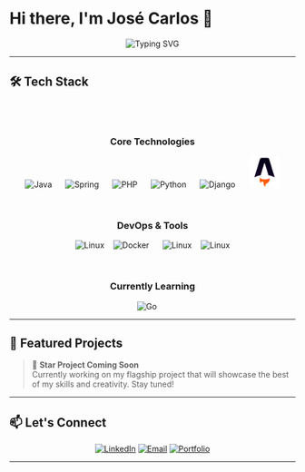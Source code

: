 # Hi there, I'm José Carlos 👋

<div align="center">
  <img src="https://readme-typing-svg.herokuapp.com?font=Roboto&weight=600&size=30&pause=1000&color=5EEAD4&center=true&vCenter=true&width=435&lines=Software+Developer" alt="Typing SVG" />
</div>

---

## 🛠️ Tech Stack
<br><br>
<div align="center">
  
### Core Technologies

<p align="center">
  <img src="https://cdn.jsdelivr.net/gh/devicons/devicon/icons/java/java-original.svg" alt="Java" width="55" height="55"/>
  &nbsp;&nbsp;&nbsp;&nbsp;
  <img src="https://cdn.jsdelivr.net/gh/devicons/devicon/icons/spring/spring-original.svg" alt="Spring" width="55" height="55"/>
  &nbsp;&nbsp;&nbsp;&nbsp;
  <img src="https://cdn.jsdelivr.net/gh/devicons/devicon/icons/php/php-original.svg" alt="PHP" width="55" height="55"/>
  &nbsp;&nbsp;&nbsp;&nbsp;
  <img src="https://cdn.jsdelivr.net/gh/devicons/devicon/icons/python/python-original.svg" alt="Python" width="55" height="55"/>
  &nbsp;&nbsp;&nbsp;&nbsp;
  <img src="https://cdn.jsdelivr.net/gh/devicons/devicon/icons/django/django-plain.svg" alt="Django" width="55" height="55"/>
  &nbsp;&nbsp;&nbsp;&nbsp;
<img src="https://raw.githubusercontent.com/devicons/devicon/master/icons/astro/astro-original.svg" width="55" height="55"/>

</p>

<br>

### DevOps & Tools
<p align="center">
  <img src="https://cdn.jsdelivr.net/gh/devicons/devicon/icons/prometheus/prometheus-original.svg" alt="Linux" width="55" height="55"/>
  &nbsp;&nbsp;
  <img src="https://cdn.jsdelivr.net/gh/devicons/devicon/icons/docker/docker-original.svg" alt="Docker" width="55" height="55"/>
  &nbsp;&nbsp;&nbsp;&nbsp;
  <img src="https://cdn.jsdelivr.net/gh/devicons/devicon/icons/linux/linux-original.svg" alt="Linux" width="55" height="55"/>
  &nbsp;&nbsp;
  <img src="https://cdn.jsdelivr.net/gh/devicons/devicon/icons/grafana/grafana-original.svg" alt="Linux" width="55" height="55"/>
</p>

<br>

### Currently Learning
<p align="center">
  <img src="https://cdn.jsdelivr.net/gh/devicons/devicon/icons/go/go-original.svg" alt="Go" width="55" height="55"/>
  &nbsp;&nbsp;&nbsp;&nbsp;

</p>
</div>


---

## 🌟 Featured Projects

> 🚧 **Star Project Coming Soon**  
> Currently working on my flagship project that will showcase the best of my skills and creativity. Stay tuned!



---

## 📫 Let's Connect

<div align="center">

[![LinkedIn](https://img.shields.io/badge/LinkedIn-0077B5?style=for-the-badge&logo=linkedin&logoColor=white)]([in/josé-carlos-cataluña-rubio-4251b1334](https://www.linkedin.com/in/jos%C3%A9-carlos-catalu%C3%B1a-rubio-4251b1334))
[![Email](https://img.shields.io/badge/Email-5EEAD4?style=for-the-badge&logo=gmail&logoColor=black)](mailto:contacto@josecarlosdev.com)
[![Portfolio](https://img.shields.io/badge/Portfolio-Coming_Soon-5EEAD4?style=for-the-badge&logo=web&logoColor=black)](#)

</div>

---


